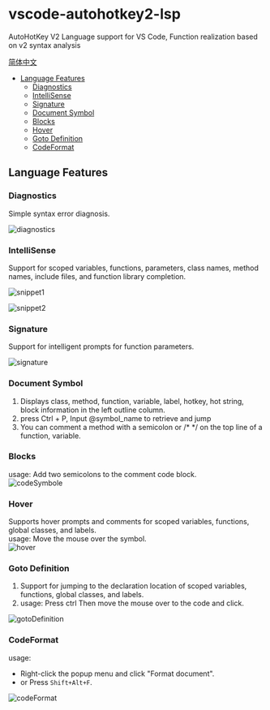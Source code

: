 # vscode-autohotkey2-lsp

AutoHotKey V2 Language support for VS Code, Function realization based on v2 syntax analysis

[简体中文](https://gitee.com/orz707/vscode-autohotkey2-lsp/blob/master/README.md)

- [Language Features](#Language-Features)
  - [Diagnostics](#Diagnostics)
  - [IntelliSense](#IntelliSense)
  - [Signature](#Signature)
  - [Document Symbol](#Document-Symbol)
  - [Blocks](#Blocks)
  - [Hover](#Hover)
  - [Goto Definition](#Goto-Definition)
  - [CodeFormat](#CodeFormat)

## Language Features

### Diagnostics

Simple syntax error diagnosis.

![diagnostics](https://gitee.com/orz707/vscode-autohotkey2-lsp/raw/master/pic/diagnostics.png)

### IntelliSense

Support for scoped variables, functions, parameters, class names, method names, include files, and function library completion.

![snippet1](https://gitee.com/orz707/vscode-autohotkey2-lsp/raw/master/pic/snippet.png)

![snippet2](https://gitee.com/orz707/vscode-autohotkey2-lsp/raw/master/pic/snippet.gif)

### Signature

Support for intelligent prompts for function parameters.

![signature](https://gitee.com/orz707/vscode-autohotkey2-lsp/raw/master/pic/signature.gif)

### Document Symbol

1. Displays class, method, function, variable, label, hotkey, hot string, block information in the left outline column.  
2. press Ctrl + P, Input @symbol_name to retrieve and jump  
3. You can comment a method with a semicolon or /* */ on the top line of a function, variable.  

### Blocks

usage: Add two semicolons to the comment code block.  
![codeSymbole](https://gitee.com/orz707/vscode-autohotkey2-lsp/raw/master/pic/codeSymbol.png)

### Hover  

Supports hover prompts and comments for scoped variables, functions, global classes, and labels.  
usage: Move the mouse over the symbol.  
![hover](https://gitee.com/orz707/vscode-autohotkey2-lsp/raw/master/pic/hover.png)

### Goto Definition

1. Support for jumping to the declaration location of scoped variables, functions, global classes, and labels.  
2. usage: Press ctrl Then move the mouse over to the code and click.  

![gotoDefinition](https://gitee.com/orz707/vscode-autohotkey2-lsp/raw/master/pic/gotoDefinition.png)

### CodeFormat

usage:  

- Right-click the popup menu and click "Format document".  
- or Press `Shift+Alt+F`.  

![codeFormat](https://gitee.com/orz707/vscode-autohotkey2-lsp/raw/master/pic/codeFormat.gif)
